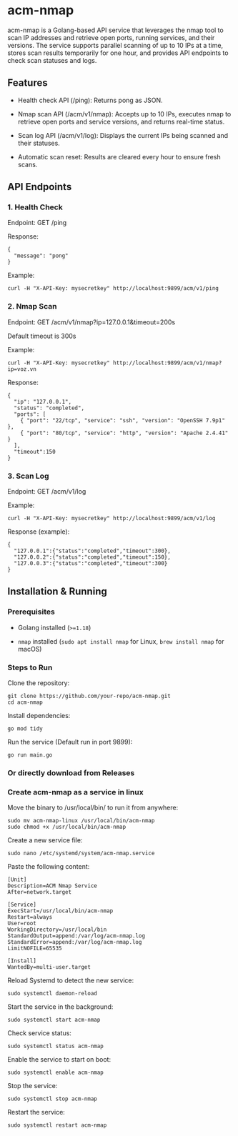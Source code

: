 # acm-nmap

acm-nmap is a Golang-based API service that leverages the nmap tool to scan IP addresses and retrieve open ports, running services, and their versions. The service supports parallel scanning of up to 10 IPs at a time, stores scan results temporarily for one hour, and provides API endpoints to check scan statuses and logs. 

## Features

- Health check API (/ping): Returns pong as JSON.

- Nmap scan API (/acm/v1/nmap): Accepts up to 10 IPs, executes nmap to retrieve open ports and service versions, and returns real-time status.

- Scan log API (/acm/v1/log): Displays the current IPs being scanned and their statuses.

- Automatic scan reset: Results are cleared every hour to ensure fresh scans.

## API Endpoints

### 1. Health Check

Endpoint: GET /ping

Response:
```
{
  "message": "pong"
}
```
Example:
```
curl -H "X-API-Key: mysecretkey" http://localhost:9899/acm/v1/ping
```
### 2. Nmap Scan

Endpoint: GET /acm/v1/nmap?ip=127.0.0.1&timeout=200s

Default timeout is 300s

Example:
```
curl -H "X-API-Key: mysecretkey" http://localhost:9899/acm/v1/nmap?ip=voz.vn
```

Response:
```
{
  "ip": "127.0.0.1",
  "status": "completed",
  "ports": [
    { "port": "22/tcp", "service": "ssh", "version": "OpenSSH 7.9p1" },
    { "port": "80/tcp", "service": "http", "version": "Apache 2.4.41" }
  ],
  "timeout":150
}
```
### 3. Scan Log

Endpoint: GET /acm/v1/log

Example:
```
curl -H "X-API-Key: mysecretkey" http://localhost:9899/acm/v1/log
```
Response (example):
```
{
  "127.0.0.1":{"status":"completed","timeout":300},
  "127.0.0.2":{"status":"completed","timeout":150},
  "127.0.0.3":{"status":"completed","timeout":300}
}

```
## Installation & Running

### Prerequisites

- Golang installed (```>=1.18```)

- ```nmap``` installed (```sudo apt install nmap``` for Linux, ```brew install nmap``` for macOS)

### Steps to Run

Clone the repository:
```
git clone https://github.com/your-repo/acm-nmap.git
cd acm-nmap
```
Install dependencies:
```
go mod tidy
```
Run the service (Default run in port 9899):
```
go run main.go
```

### Or directly download from Releases

### Create acm-nmap as a service in linux

Move the binary to /usr/local/bin/ to run it from anywhere:
```
sudo mv acm-nmap-linux /usr/local/bin/acm-nmap
sudo chmod +x /usr/local/bin/acm-nmap
```
Create a new service file:
```
sudo nano /etc/systemd/system/acm-nmap.service
```
Paste the following content:
```
[Unit]
Description=ACM Nmap Service
After=network.target

[Service]
ExecStart=/usr/local/bin/acm-nmap
Restart=always
User=root
WorkingDirectory=/usr/local/bin
StandardOutput=append:/var/log/acm-nmap.log
StandardError=append:/var/log/acm-nmap.log
LimitNOFILE=65535

[Install]
WantedBy=multi-user.target

```
Reload Systemd to detect the new service:
```
sudo systemctl daemon-reload
```
Start the service in the background:
```
sudo systemctl start acm-nmap
```
Check service status:
```
sudo systemctl status acm-nmap
```
Enable the service to start on boot:
```
sudo systemctl enable acm-nmap
```
Stop the service:
```
sudo systemctl stop acm-nmap
```
Restart the service:
```
sudo systemctl restart acm-nmap
```